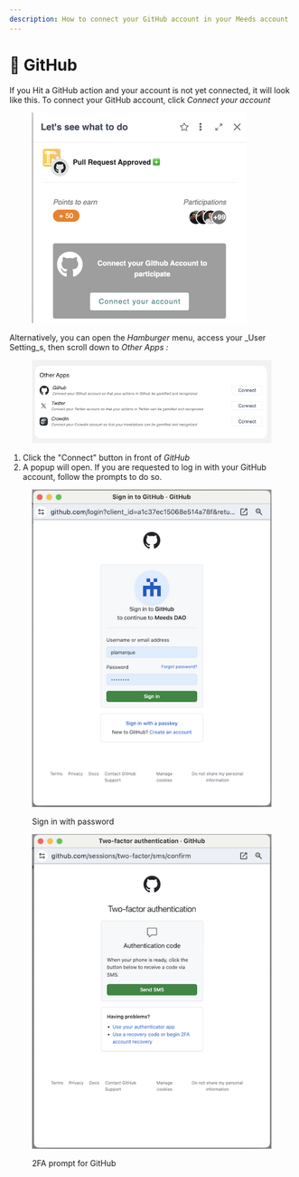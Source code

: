 ```yaml
---
description: How to connect your GitHub account in your Meeds account
---
```


# 🐙 GitHub

If you Hit a GitHub action and your account is not yet connected, it will look like this. To connect your GitHub account, click _Connect your account_



<figure><img src="../../.gitbook/assets/GitHub-connect-prompt (1).png" alt=""><figcaption></figcaption></figure>

Alternatively, you can open the _Hamburger_ menu,  access your _User Setting_s, then scroll down to _Other Apps :_

<figure><img src="../../.gitbook/assets/other-apps-ok.png" alt=""><figcaption></figcaption></figure>

1. Click the "Connect" button in front of _GitHub_
2. A popup will open. If you are requested to log in with your GitHub account, follow the prompts to do so.

<figure><img src="../../.gitbook/assets/GitHub-signin-prompt1.png" alt=""><figcaption><p>Sign in with password</p></figcaption></figure>

<figure><img src="../../.gitbook/assets/Github-signin-prompt2.png" alt=""><figcaption><p>2FA prompt for GitHub</p></figcaption></figure>
